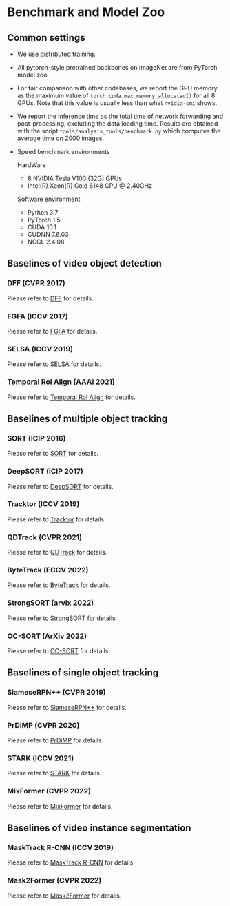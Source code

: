 # Benchmark and Model Zoo

## Common settings

- We use distributed training.

- All pytorch-style pretrained backbones on ImageNet are from PyTorch model zoo.

- For fair comparison with other codebases, we report the GPU memory as the maximum value of `torch.cuda.max_memory_allocated()` for all 8 GPUs. Note that this value is usually less than what `nvidia-smi` shows.

- We report the inference time as the total time of network forwarding and post-processing, excluding the data loading time. Results are obtained with the script `tools/analysis_tools/benchmark.py` which computes the average time on 2000 images.

- Speed benchmark environments

  HardWare

  - 8 NVIDIA Tesla V100 (32G) GPUs
  - Intel(R) Xeon(R) Gold 6148 CPU @ 2.40GHz

  Software environment

  - Python 3.7
  - PyTorch 1.5
  - CUDA 10.1
  - CUDNN 7.6.03
  - NCCL 2.4.08

## Baselines of video object detection

### DFF (CVPR 2017)

Please refer to [DFF](https://github.com/open-mmlab/mmtracking/blob/1.x/configs/vid/dff) for details.

### FGFA (ICCV 2017)

Please refer to [FGFA](https://github.com/open-mmlab/mmtracking/blob/1.x/configs/vid/fgfa) for details.

### SELSA (ICCV 2019)

Please refer to [SELSA](https://github.com/open-mmlab/mmtracking/blob/1.x/configs/vid/selsa) for details.

### Temporal RoI Align (AAAI 2021)

Please refer to [Temporal RoI Align](https://github.com/open-mmlab/mmtracking/blob/1.x/configs/vid/temporal_roi_align) for details.

## Baselines of multiple object tracking

### SORT (ICIP 2016)

Please refer to [SORT](https://github.com/open-mmlab/mmtracking/blob/1.x/configs/mot/sort) for details.

### DeepSORT (ICIP 2017)

Please refer to [DeepSORT](https://github.com/open-mmlab/mmtracking/blob/1.x/configs/mot/deepsort) for details.

### Tracktor (ICCV 2019)

Please refer to [Tracktor](https://github.com/open-mmlab/mmtracking/blob/1.x/configs/mot/tracktor) for details.

### QDTrack (CVPR 2021)

Please refer to [QDTrack](https://github.com/open-mmlab/mmtracking/blob/1.x/configs/mot/qdtrack) for details.

### ByteTrack (ECCV 2022)

Please refer to [ByteTrack](https://github.com/open-mmlab/mmtracking/blob/1.x/configs/mot/bytetrack) for details.

### StrongSORT (arvix 2022)

Please refer to [StrongSORT](https://github.com/open-mmlab/mmtracking/blob/1.x/configs/mot/strongsort) for details

### OC-SORT (ArXiv 2022)

Please refer to [OC-SORT](https://github.com/open-mmlab/mmtracking/blob/master/configs/mot/ocsort) for details.

## Baselines of single object tracking

### SiameseRPN++ (CVPR 2019)

Please refer to [SiameseRPN++](https://github.com/open-mmlab/mmtracking/blob/1.x/configs/sot/siamese_rpn) for details.

### PrDiMP (CVPR 2020)

Please refer to [PrDiMP](https://github.com/open-mmlab/mmtracking/blob/1.x/configs/sot/prdimp) for details.

### STARK (ICCV 2021)

Please refer to [STARK](https://github.com/open-mmlab/mmtracking/blob/1.x/configs/sot/stark) for details.

### MixFormer (CVPR 2022)

Please refer to [MixFormer](https://github.com/open-mmlab/mmtracking/blob/master/configs/sot/mixformer) for details.

## Baselines of video instance segmentation

### MaskTrack R-CNN (ICCV 2019)

Please refer to [MaskTrack R-CNN](https://github.com/open-mmlab/mmtracking/blob/1.x/configs/vis/masktrack_rcnn) for details

### Mask2Former (CVPR 2022)

Please refer to [Mask2Former](https://github.com/open-mmlab/mmtracking/blob/1.x/configs/vis/mask2former) for details.
